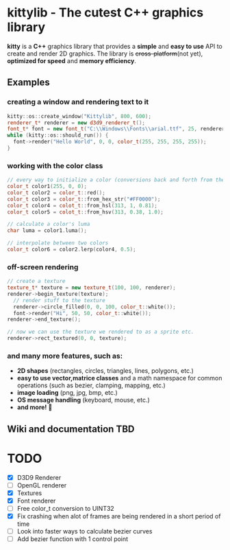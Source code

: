 # kittylib - The cutest C++ graphics library
**kitty** is a **C++** graphics library that provides a **simple** and **easy to use** API to create and render 2D graphics. The library is ~~cross-platform~~(not yet), **optimized for speed** and **memory efficiency**.

## Examples
### creating a window and rendering text to it
```cpp
kitty::os::create_window("Kittylib", 800, 600);
renderer_t* renderer = new d3d9_renderer_t();
font_t* font = new font_t("C:\\Windows\\Fonts\\arial.ttf", 25, renderer);
while (kitty::os::should_run()) {
  font->render("Hello World", 0, 0, color_t(255, 255, 255, 255));
}
```
### working with the color class
```cpp
// every way to initialize a color (conversions back and forth from these color models are supported)
color_t color1(255, 0, 0);
color_t color2 = color_t::red();
color_t color3 = color_t::from_hex_str("#FF0000");
color_t color4 = colot_t::from_hsl(313, 1, 0.81);
color_t color5 = colot_t::from_hsv(313, 0.38, 1.0);

// calculate a color's luma
char luma = color1.luma();

// interpolate between two colors
color_t color6 = color2.lerp(color4, 0.5);
```
### off-screen rendering
```cpp
// create a texture
texture_t* texture = new texture_t(100, 100, renderer);
renderer->begin_texture(texture); 
  // render stuff to the texture
  renderer->circle_filled(0, 0, 100, color_t::white());
  font->render("Hi", 50, 50, color_t::white());
renderer->end_texture();

// now we can use the texture we rendered to as a sprite etc.
renderer->rect_textured(0, 0, texture);
```
### and many more features, such as: 
- **2D shapes** (rectangles, circles, triangles, lines, polygons, etc.)
- **easy to use vector,matrice classes** and a math namespace for common operations (such as bezier, clamping, mapping, etc.)
- **image loading** (png, jpg, bmp, etc.)
- **OS message handling** (keyboard, mouse, etc.)
- **and more! 🎉**

## Wiki and documentation TBD

# TODO
- [x] D3D9 Renderer
- [ ] OpenGL renderer
- [x] Textures
- [x] Font renderer
- [ ] Free color_t conversion to UINT32
- [x] Fix crashing when alot of frames are being rendered in a short period of time
- [ ] Look into faster ways to calculate bezier curves
- [ ] Add bezier function with 1 control point